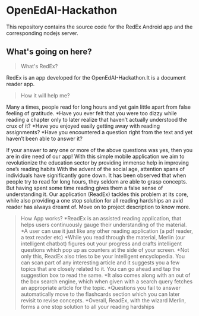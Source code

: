 # OpenEdAI-Hackathon
This repository contains the source code for the RedEx Android app and the corresponding nodejs server.
## What's going on here?
> What's RedEx?

RedEx is an app developed for the OpenEdAI-Hackathon.It is a document reader app.

> How it will help me?

Many a times, people read for long hours and yet gain little apart from false feeling of gratitude.
*Have you ever felt that you were too dizzy while reading a chapter only to later realize that haven’t actually understood the crux of it?
*Have you enjoyed easily getting away with reading assignments?
*Have you encountered a question right from the text and yet haven’t been able to answer it?

If your answer to any one or more of the above questions was yes, then you are in dire need of our app! With this simple mobile application we aim to revolutionize the education sector by providing immense help in improving one’s reading habits
With the advent of the social age, attention spans of individuals have significantly gone down. It has been observed that when people try to read for long hours, they seldom are able to grasp concepts. But having spent some time reading gives them a false sense of understanding it.
Our application (ReadEx) tackles this problem at its core, while also providing a one stop solution for all reading hardships an avid reader has always dreamt of. Move on to project description to know more.

> How App works?
*ReadEx is an assisted reading application, that helps users continuously gauge their understanding of the material.
*A user can use it just like any other reading application (a pdf reader, a text reader etc)
*While you read through the material, Merlin (our intelligent chatbot) figures out your progress and crafts intelligent questions which pop up as counters at the side of your screen.
*Not only this, ReadEx also tries to be your intelligent encyclopedia. You can scan part of any interesting article and it suggests you a few topics that are closely related to it. You can go ahead and tap the suggestion box to read the same.
*It also comes along with an out of the box search engine, which when given with a search query fetches an appropriate article for the topic.
*Questions you fail to answer automatically move to the flashcards section which you can later revisit to revise concepts.
*Overall, ReadEx, with the wizard Merlin, forms a one stop solution to all your reading hardships



